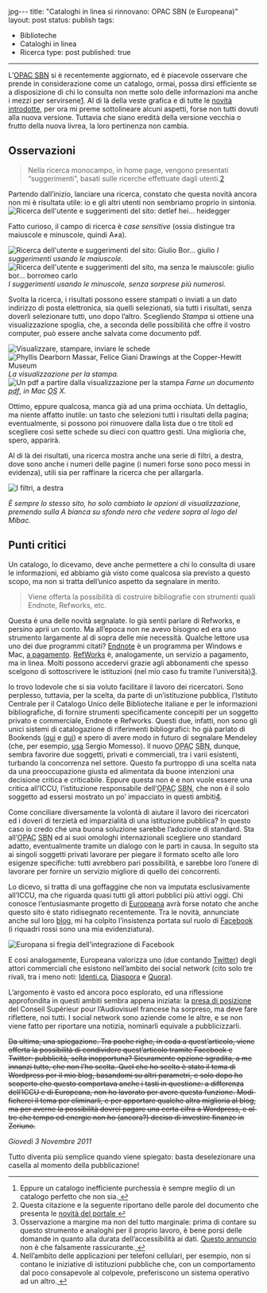 jpg--- 
title: "Cataloghi in linea si rinnovano: OPAC SBN (e Europeana)"
layout: post
status: publish
tags: 
- Biblioteche
- Cataloghi in linea
- Ricerca
type: post
published: true
---
L’<a title="Catalogo del servizio bibliotecario nazionale" href="http://opac.sbn.it/"><abbr title="Online Public Access Catalog " lang="en">OPAC</abbr> <abbr title="Sistema Bibliotecario Nazionale" lang="it">SBN</abbr></a> si è recentemente aggiornato, ed è piacevole osservare che prende in considerazione come un catalogo, ormai, possa dirsi efficiente se a disposizione di chi lo consulta non mette solo delle informazioni ma anche i mezzi per servirsene<a id="fnref:1" class="footnote" title="see footnote" href="1">1</a>. Al di là della veste grafica e di tutte le <a title="Documento in formato pdf riassuntivo delle nuove caratteristiche dell'OPAC SBN" href="http://www.iccu.sbn.it/upload/documenti/NUOVO_OPAC_SBN_CARATTERISTICHE.pdf">novità introdotte</a>, per ora mi preme sottolineare alcuni aspetti, forse non tutti dovuti alla nuova versione. Tuttavia che siano eredità della versione vecchia o frutto della nuova livrea, la loro pertinenza non cambia.
<h2 id="osservazioni">Osservazioni</h2>
<blockquote>Nella ricerca monocampo, in home page, vengono presentati “suggerimenti”, basati sulle ricerche effettuate dagli utenti.<a id="fnref:2" class="footnote" title="see footnote" href="2">2</a></blockquote>
Partendo dall’inizio, lanciare una ricerca, constato che questa novità ancora non mi è risultata utile: io e gli altri utenti non sembriamo proprio in sintonia.

<img title="detlef hei... heidegger" src="/immagini/opac1.jpg" alt="Ricerca dell'utente e suggerimenti del sito: detlef hei... heidegger" />

Fatto curioso, il campo di ricerca è <i lang="en">case sensitive</i> (ossia distingue tra maiuscole e minuscole, quindi A≠a).

<img title="Giulio Bor... giulio" src="/immagini/opac2.jpg" alt="Ricerca dell'utente e suggerimenti del sito: Giulio Bor... giulio" />
<i>I suggerimenti usando le maiuscole.</i>

<img title="giulio bor... borromeo carlo" src="/immagini/opac3.jpg" alt="Ricerca dell'utente e suggerimenti del sito, ma senza le maiuscole: giulio bor... borromeo carlo" />
<i>I suggerimenti usando le minuscole, senza sorprese più numerosi.</i>

Svolta la ricerca, i risultati possono essere stampati o inviati a un dato indirizzo di posta elettronica, sia quelli selezionati, sia tutti i risultati, senza doverli selezionare tutti, uno dopo l’altro.
Scegliendo <i>Stampa</i> si ottiene una visualizzazione spoglia, che, a seconda delle possibilità che offre il vostro computer, può essere anche salvata come documento pdf.

<img title="Visualizzare, stampare, inviare le schede" src="/immagini/opac4.jpg" alt="Visualizzare, stampare, inviare le schede" />

<img title="Phyllis Dearborn Massar, Felice Giani Drawings at the Copper-Hewitt Museum" src="/immagini/opac5.jpg" alt="Phyllis Dearborn Massar, Felice Giani Drawings at the Copper-Hewitt Museum" />
<i>La visualizzazione per la stampa.</i>

<img title="Un pdf a partire dalla visualizzazione per la stampa" src="/immagini/opac6.jpg" alt="Un pdf a partire dalla visualizzazione per la stampa" />
<i>Farne un documento <abbr title="Portable Document Format" lang="en">pdf</abbr>, in <span lang="en">Mac <abbr title="Operative System" lang="en">OS</abbr> X</span>.</i>

Ottimo, eppure qualcosa, manca già ad una prima occhiata. Un dettaglio, ma niente affatto inutile: un tasto che selezioni tutti i risultati della pagina; eventualmente, si possono poi rimuovere dalla lista due o tre titoli ed scegliere così sette schede su dieci con quattro gesti. Una miglioria che, spero, apparirà.

Al di là dei risultati, una ricerca mostra anche una serie di filtri, a destra, dove sono anche i numeri delle pagine (i numeri forse sono poco messi in evidenza), utili sia per raffinare la ricerca che per allargarla.

<img title="I filtri, a destra" src="/immagini/opac7.jpg" alt="I filtri, a destra" />

<i>È sempre lo stesso sito, ho solo cambiato le opzioni di visualizzazione, premendo sulla A bianca su sfondo nero che vedere sopra al logo del <abb title="Ministero per i beni e le attività culturali" lang="in">Mibac</abbr>.</i>
<h2 id="punticritici">Punti critici</h2>
Un catalogo, lo dicevamo, deve anche permettere a chi lo consulta di usare le informazioni, ed abbiamo già visto come qualcosa sia previsto a questo scopo, ma non si tratta dell’unico aspetto da segnalare in merito.
<blockquote>Viene offerta la possibilità di costruire bibliografie con strumenti quali <span lang="en">Endnote, Refworks</span>, etc.</blockquote>
Questa è una delle novità segnalate. Io già sentii parlare di Refworks, e persino aprii un conto. Ma all’epoca non ne avevo bisogno ed era uno strumento largamente al di sopra delle mie necessità. Qualche lettore usa uno dei due programmi citati?
<a title="Il sito ufficiale di Endnote" href="http://www.endnote.com/" lang="en">Endnote</a> è un programma per <span lang="en">Windows</span> e <span lang="en">Mac</span>, <a title="I prezzi di Endnote" href="http://www.ritme.com/it/ordinare/isi.html">a pagamento</a>. <a title="Il sito ufficiale di RefWorks" href="http://www.refworks.com/">RefWorks</a> è, analogamente, un servizio a pagamento, ma in linea. Molti possono accedervi grazie agli abbonamenti che spesso scelgono di sottoscrivere le istituzioni (nel mio caso fu tramite l’università)<a id="fnref:3" class="footnote" title="see footnote" href="3">3</a>.

Io trovo lodevole che si sia voluto facilitare il lavoro dei ricercatori. Sono perplesso, tuttavia, per la scelta, da parte di un’istituzione pubblica, l’Istituto Centrale per il Catalogo Unico delle Biblioteche italiane e per le informazioni bibliografiche, di fornire strumenti specificamente concepiti per un soggetto privato e commerciale, <span lang="en">Endnote</span> e <span lang="en">Refworks</span>. Questi due, infatti, non sono gli unici sistemi di catalogazione di riferimenti bibliografici: ho già parlato di <span lang="en">Bookends</span> (<a title="Era in vendita, insieme ad altri; segnalavo che ne ho letto pareri positivi e che sembra essere bene integrato con Mellel" href="/2011/09/09/in-pigiama-bianco-a-pois-rossi/">qui</a> e <a title="Un grafico grazie a Bookends" href="http://zeriuno.wordpress.com/2011/10/13/un-grafico-passando-per-bookends/">qui</a>) e spero di avere modo in futuro di segnalare Mendeley (che, per esempio, <a title="La scheda bibliografica di Studi sul disegno padano del Rinascimento" href="http://storiedellarte.com/2011/09/sul-disegno-padano-del-rinascimento.html">usa</a> Sergio Momesso).
Il nuovo <abbr title="Online Public Access Catalog " lang="en">OPAC</abbr> <abbr title="Sistema Bibliotecario Nazionale" lang="it">SBN</abbr>, dunque, sembra favorire due soggetti, privati e commerciali, tra i varii esistenti, turbando la concorrenza nel settore. Questo fa purtroppo di una scelta nata da una preoccupazione giusta ed alimentata da buone intenzioni una decisione critica e criticabile. Eppure questa non è e non vuole essere una critica all’<abb title="Istituto Centrale per il Catalogo Unico" lang="it">ICCU</abbr>, l’istituzione responsabile dell’<abbr title="Online Public Access Catalog " lang="en">OPAC</abbr> <abbr title="Sistema Bibliotecario Nazionale" lang="it">SBN</abbr>, che non è il solo soggetto ad essersi mostrato un po’ impacciato in questi ambiti<a id="fnref:4" class="footnote" title="see footnote" href="4">4</a>.

Come conciliare diversamente la volontà di aiutare il lavoro dei ricercatori ed i doveri di terzietà ed imparzialità di una istituzione pubblica? In questo caso io credo che una buona soluzione sarebbe l’adozione di standard. Sta all’<abbr title="Online Public Access Catalog " lang="en">OPAC</abbr> <abbr title="Sistema Bibliotecario Nazionale" lang="it">SBN</abbr> ed ai suoi omologhi internazionali scegliere uno standard adatto, eventualmente tramite un dialogo con le parti in causa. In seguito sta ai singoli soggetti privati lavorare per piegare il formato scelto alle loro esigenze specifiche: tutti avrebbero pari possibilità, e sarebbe loro l’onere di lavorare per fornire un servizio migliore di quello dei concorrenti.

Lo dicevo, si tratta di una goffaggine che non va imputata esclusivamente all’ICCU, ma che riguarda quasi tutti gli attori pubblici più attivi oggi. Chi conosce l’entusiasmante progetto di <a title=" Il sito Europeana" href="http://europeana.eu/">Europeana</a> avrà forse notato che anche questo sito è stato ridisegnato recentemente. Tra le novità, annunciate anche sul loro <a title="L'annuncio del nuovo sito di Europeana" href="http://blog.europeana.eu/2011/10/redesigned-europeana-launched/">blog</a>, mi ha colpito l’insistenza portata sul ruolo di <a title="Facebook, non che abbiate bisogno di me per trovarlo" href="http://www.facebook.com" lang="en">Facebook</a> (i riquadri rossi sono una mia evidenziatura).

<img title="Europana si fregia dell'integrazione di Facebook" src="/immagini/opac8.jpg" alt="Europana si fregia dell'integrazione di Facebook" />

E così analogamente, Europeana valorizza uno (due contando <a title="Superfluo, ma vi indirizzo comunque verso Twitter, se volete" href="http://twitter.com/" lang="en">Twitter</a>) degli attori commerciali che esistono nell’ambito dei <span lang="en">social network</span> (cito solo tre rivali, tra i meno noti: <a title="Identi.ca" href="http://identi.ca/">Identi.ca</a>, <a title="Diaspora è ancora in versione Alfa" href="https://joindiaspora.com/">Diaspora</a> e <a title="Quora è su invito, al momento" href="http://www.quora.com/">Quora</a>).

L’argomento è vasto ed ancora poco esplorato, ed una riflessione approfondita in questi ambiti sembra appena iniziata: la <a title="In questo pdf a partire dalla seconda pagina viene spiegato il provvedimento del CSA nei riguardi dei social network nei media" href="http://www.csa.fr/upload/publication/expansion_express_itw_egabla.pdf">presa di posizione</a> del <span lang="fr">Conseil Supérieur pour l’Audiovisuel</span> francese ha sorpreso, ma deve fare riflettere, noi tutti. I <span lang="en">social network</span> sono aziende come le altre, e se non viene fatto per riportare una notizia, nominarli equivale a pubblicizzarli.

<del>Da ultima, una spiegazione. Tra poche righe, in coda a quest’articolo, viene offerta la possibilità di condividere quest’articolo tramite <span lang="en">Facebook</span> e <span lang="en">Twitter</span>: pubblicità, selta inopportuna? Sicuramente opzione sgradita, a me innanzi tutto, che non l’ho scelta. Quel che ho scelto è stato il tema di <span lang="en">Wordpress</span> per il mio blog, basandomi su altri parametri, e solo dopo ho scoperto che questo comportava anche i tasti in questione: a differenza dell’<abb title="Istituto Centrale per il Catalogo Unico" lang="it">ICCU</abbr> e di Europeana, non ho lavorato per avere questa funzione.
Modificherei il tema per eliminarli, e per apportare qualche altra miglioria al blog, ma per averne la possibilità dovrei pagare una certa cifra a <span lang="en">Wordpress</span>, e oltre che tempo ed energie non ho (ancora?) deciso di investire finanze in Zeriuno.</del>

<i>Giovedì 3 Novembre 2011</i>

Tutto diventa più semplice quando viene spiegato: basta deselezionare una casella al momento della pubblicazione!
<div class="footnotes">

<hr />

<ol>
	<li id="fn:1">Eppure un catalogo inefficiente purchessia è sempre meglio di un catalogo perfetto che non sia.<a class="reversefootnote" title="return to article" href="1"> ↩</a></li>
	<li id="fn:2">Questa citazione e la seguente riportano delle parole del documento che presenta le <a title="Documento in formato pdf riassuntivo delle nuove caratteristiche dell'OPAC SBN" href="http://www.iccu.sbn.it/upload/documenti/NUOVO_OPAC_SBN_CARATTERISTICHE.pdf">novità del portale</a><a class="reversefootnote" title="return to article" href="2"> ↩</a></li>
	<li id="fn:3">Osservazione a margine ma non del tutto marginale: prima di contare su questo strumento e analoghi per il proprio lavoro, è bene porsi delle domande in quanto alla durata dell’accessibilità ai dati. <a title="Annuncio di RefWorks che vanta una perennità dei conti degli utenti - Documento in formato pdf" href="http://www.refworks.com/content/news/RefWorksAlumni.PR.Final.9-09.pdf">Questo annuncio</a> non è che falsamente rassicurante.<a class="reversefootnote" title="return to article" href="3"> ↩</a></li>
	<li id="fn:4">Nell’ambito delle applicazioni per telefoni cellulari, per esempio, non si contano le iniziative di istituzioni pubbliche che, con un comportamento dal poco consapevole al colpevole, preferiscono un sistema operativo ad un altro.<a class="reversefootnote" title="return to article" href="4"> ↩</a></li>
</ol>
</div>
